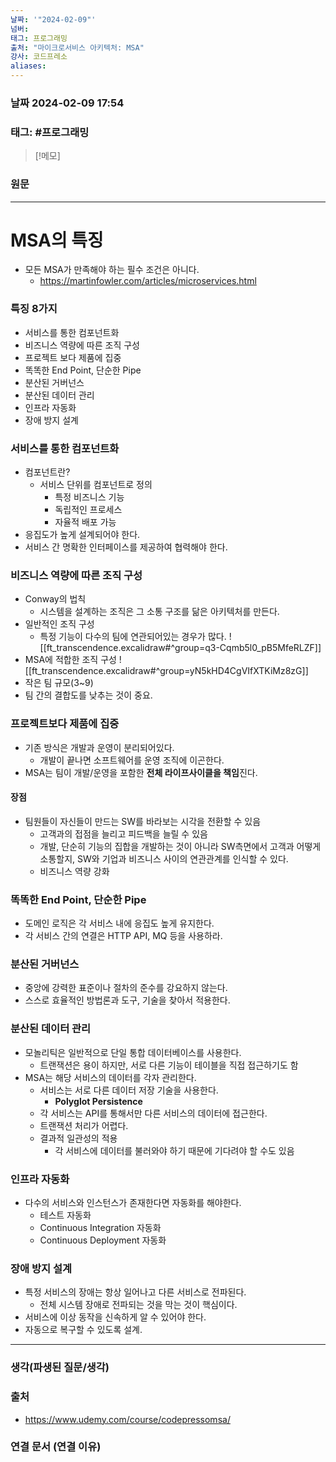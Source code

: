 ```yaml
---
날짜: '"2024-02-09"'
넘버: 
태그: 프로그래밍
출처: "마이크로서비스 아키텍처: MSA"
강사: 코드프레소
aliases:
---
```

### 날짜  2024-02-09 17:54

### 태그: #프로그래밍 

>[!메모]
>

### 원문
---
# MSA의 특징
- 모든 MSA가 만족해야 하는 필수 조건은 아니다.
	- https://martinfowler.com/articles/microservices.html
### 특징 8가지
- 서비스를 통한 컴포넌트화
- 비즈니스 역량에 따른 조직 구성
- 프로젝트 보다 제품에 집중
- 똑똑한 End Point, 단순한 Pipe
- 분산된 거버넌스
- 분산된 데이터 관리
- 인프라 자동화
- 장애 방지 설계
### 서비스를 통한 컴포넌트화
- 컴포넌트란?
	- 서비스 단위를 컴포넌트로 정의
		- 특정 비즈니스 기능
		- 독립적인 프로세스
		- 자율적 배포 가능
- 응집도가 높게 설계되어야 한다.
- 서비스 간 명확한 인터페이스를 제공하여 협력해야 한다.
### 비즈니스 역량에 따른 조직 구성
- Conway의 법칙
	- 시스템을 설계하는 조직은 그 소통 구조를 닮은 아키텍처를 만든다.
- 일반적인 조직 구성
	- 특정 기능이 다수의 팀에 연관되어있는 경우가 많다.
![[ft_transcendence.excalidraw#^group=q3-Cqmb5l0_pB5MfeRLZF]]
- MSA에 적합한 조직 구성
![[ft_transcendence.excalidraw#^group=yN5kHD4CgVIfXTKiMz8zG]]
- 작은 팀 규모(3~9)
- 팀 간의 결합도를 낮추는 것이 중요.
### 프로젝트보다 제품에 집중
- 기존 방식은 개발과 운영이 분리되어있다.
	- 개발이 끝나면 소프트웨어를 운영 조직에 이곤한다.
- MSA는 팀이 개발/운영을 포함한 **전체 라이프사이클을 책임**진다.
#### 장점
- 팀원들이 자신들이 만드는 SW를 바라보는 시각을 전환할 수 있음
	- 고객과의 접점을 늘리고 피드백을 늘릴 수 있음
	- 개발, 단순히 기능의 집합을 개발하는 것이 아니라 SW측면에서 고객과 어떻게 소통할지, SW와 기업과 비즈니스 사이의 연관관계를 인식할 수 있다.
	- 비즈니스 역량 강화
### 똑똑한 End Point, 단순한 Pipe
- 도메인 로직은 각 서비스 내에 응집도 높게 유지한다.
- 각 서비스 간의 연결은 HTTP API, MQ 등을 사용하라.
### 분산된 거버넌스
- 중앙에 강력한 표준이나 절차의 준수를 강요하지 않는다.
- 스스로 효율적인 방법론과 도구, 기술을 찾아서 적용한다.
### 분산된 데이터 관리
- 모놀리틱은 일반적으로 단일 통합 데이터베이스를 사용한다.
	- 트랜잭션은 용이 하지만, 서로 다른 기능이 테이블을 직접 접근하기도 함
- MSA는 해당 서비스의 데이터를 각자 관리한다.
	- 서비스는 서로 다른 데이터 저장 기술을 사용한다.
		- **Polyglot Persistence**
	- 각 서비스는 API를 통해서만 다른 서비스의 데이터에 접근한다.
	- 트랜잭션 처리가 어렵다.
	- 결과적 일관성의 적용
		- 각 서비스에 데이터를 불러와야 하기 때문에 기다려야 할 수도 있음
### 인프라 자동화
- 다수의 서비스와 인스턴스가 존재한다면 자동화를 해야한다.
	- 테스트 자동화
	- Continuous Integration 자동화
	- Continuous Deployment 자동화
### 장애 방지 설계
- 특정 서비스의 장애는 항상 일어나고 다른 서비스로 전파된다.
	- 전체 시스템 장애로 전파되는 것을 막는 것이 핵심이다.
- 서비스에 이상 동작을 신속하게 알 수 있어야 한다.
- 자동으로 복구할 수 있도록 설계.

---
### 생각(파생된 질문/생각)

### 출처
- https://www.udemy.com/course/codepressomsa/

### 연결 문서 (연결 이유)
